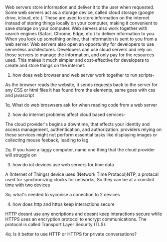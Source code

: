 Web servers store information and deliver it to the user when requested. Some web servers act as a storage device, called cloud storage (google drive, icloud, etc.). These are used to store information on the internet instead of storing things locally on your computer, making it convenient to save storage on your computer. Web servers also work together with search engines (Safari, Chrome, Edge, etc.) to deliver information to you. When you look up something online, that information is sent to you from a web server. Web servers also open an opportunity for developers to use serverless architectures. Developers can use cloud servers and rely on those servers to manage the information, and only pay for the resources used. This makes it much simpler and cost-effective for developers to create and store things on the internet.

1. how does web browser and web server work together to run scripts-

As the browser reads the website, it sends requests back to the server for any CSS or html files it has found from the elements, same goes with css and javascript

1q. What do web broswsers ask for when reading code from a web server

2. how do internet problems affect cloud based services-

The cloud provider's begins a downtime, that effects your identity and access management, authentication, and authorization. providers relying on these services might not perform essential tasks like displaying images or collecting mouse feeback, leading to lag.

2q. If you have a laggy computer, name one thing that the cloud provider will struggle on 

3. how do iot devices use web servers for time data

A (Internet of Things) device uses (Network Time Protacol)NTP, a protacal used for synchronizing clocks for networks, So they can be at a constint time with two devices

3q.  what's needed to syconise a conection to 2 devices

4. how does http and https keep interactions secure

HTTP doesnt use any encriptions and doesnt keep interactions secure while HTTPS uses an encryption protocol to encrypt communications. The protocol is called Transport Layer Security (TLS).

4q. Is it better to use HTTP or HTTPS for private conversations?

